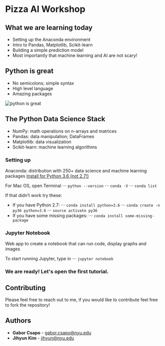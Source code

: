 # Pizza AI Workshop

## What we are learning today
- Setting up the Anaconda environment
- Intro to Pandas, Matplotlib, Scikit-learn
- Building a simple prediction model
- Most importantly that machine learning and AI are not scary!

## Python is great
- No semicolons; simple syntax
- High level language
- Amazing packages
 
![python is great](https://img-9gag-fun.9cache.com/photo/a6L3Dwq_700bwp.webp)  


## The Python Data Science Stack
- NumPy: math operations on n-arrays and matrices
- Pandas: data manipulation; DataFrames
- Matplotlib: data visualization
- Scikit-learn: machine learning algorithms

### Setting up
Anaconda: distribution with 250+ data science and machine learning packages
[Install for Python 3.6 (not 2.7!)](https://www.anaconda.com/download/#linux)

For Mac OS, open Terminal
⋅⋅⋅ `python --version`
⋅⋅⋅ `conda -V`
⋅⋅⋅ `conda list`

If that didn’t work try these: 
- If you have Python 2.7:
⋅⋅⋅ `conda install python=3.6`
⋅⋅⋅ `conda create -n py36 python=3.6` 
⋅⋅⋅ `source activate py36` 
- If you have some missing packages:
⋅⋅⋅ `conda install some-missing-package` 

### Jupyter Notebook
Web app to create a notebook that can run code, display graphs and images
	
To start running Jupyter, type in
⋅⋅⋅ `jupyter notebook`


### We are ready! Let's open the first tutorial.


## Contributing

Please feel free to reach out to me, if you would like to contribute feel free to fork the repository!


## Authors

* **Gabor Csapo** - gabor.csapo@nyu.edu
* **Jihyun Kim** - jihyun@nyu.edu
